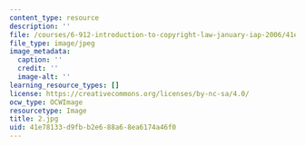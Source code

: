 ```yaml
---
content_type: resource
description: ''
file: /courses/6-912-introduction-to-copyright-law-january-iap-2006/41e78133d9fbb2e688a68ea6174a46f0_2.jpg
file_type: image/jpeg
image_metadata:
  caption: ''
  credit: ''
  image-alt: ''
learning_resource_types: []
license: https://creativecommons.org/licenses/by-nc-sa/4.0/
ocw_type: OCWImage
resourcetype: Image
title: 2.jpg
uid: 41e78133-d9fb-b2e6-88a6-8ea6174a46f0
---
```

